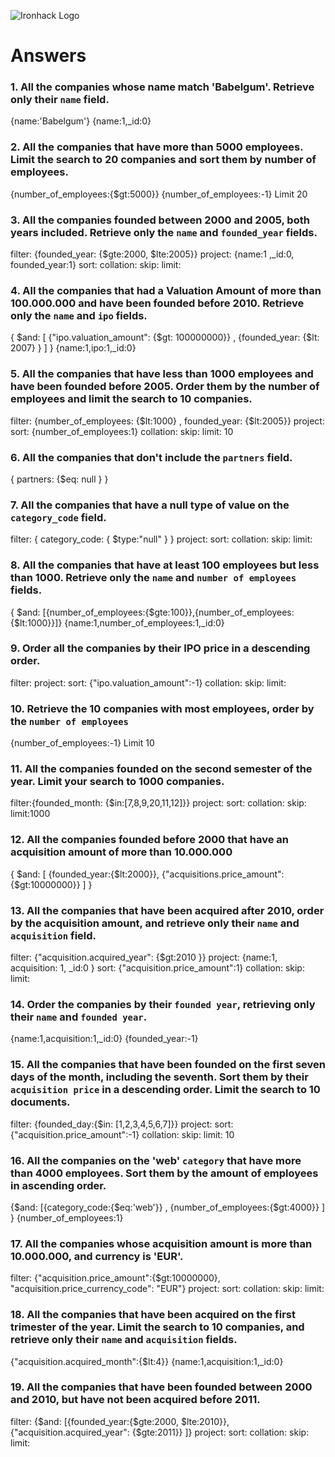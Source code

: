 ![Ironhack Logo](https://i.imgur.com/1QgrNNw.png)

# Answers

### 1. All the companies whose name match 'Babelgum'. Retrieve only their `name` field.

<!-- Your Code Goes Here -->

{name:'Babelgum'}
{name:1,_id:0}

### 2. All the companies that have more than 5000 employees. Limit the search to 20 companies and sort them by **number of employees**.

<!-- Your Code Goes Here -->

{number_of_employees:{$gt:5000}}
{number_of_employees:-1}
Limit 20

### 3. All the companies founded between 2000 and 2005, both years included. Retrieve only the `name` and `founded_year` fields.

<!-- Your Code Goes Here -->
filter: {founded_year: {$gte:2000, $lte:2005}}
project: {name:1 ,_id:0, founded_year:1}
sort:
collation:
skip:
limit:

### 4. All the companies that had a Valuation Amount of more than 100.000.000 and have been founded before 2010. Retrieve only the `name` and `ipo` fields.

<!-- Your Code Goes Here -->

{ $and: [   {"ipo.valuation_amount": {$gt: 100000000}} , {founded_year: {$lt: 2007}  }  ] }
{name:1,ipo:1,_id:0}

### 5. All the companies that have less than 1000 employees and have been founded before 2005. Order them by the number of employees and limit the search to 10 companies.

<!-- Your Code Goes Here -->
filter: {number_of_employees: {$lt:1000} , founded_year: {$lt:2005}}
project:
sort: {number_of_employees:1}
collation:
skip:
limit: 10

### 6. All the companies that don't include the `partners` field.

<!-- Your Code Goes Here -->
{ partners:  {$eq: null } }

### 7. All the companies that have a null type of value on the `category_code` field.

<!-- Your Code Goes Here -->
filter: { category_code: { $type:"null" } }
project:
sort:
collation:
skip:
limit:

### 8. All the companies that have at least 100 employees but less than 1000. Retrieve only the `name` and `number of employees` fields.

<!-- Your Code Goes Here -->
{ $and: [{number_of_employees:{$gte:100}},{number_of_employees:{$lt:1000}}]}
{name:1,number_of_employees:1,_id:0}

### 9. Order all the companies by their IPO price in a descending order.

<!-- Your Code Goes Here -->
filter:
project:
sort: {"ipo.valuation_amount":-1}
collation:
skip:
limit:

### 10. Retrieve the 10 companies with most employees, order by the `number of employees`

<!-- Your Code Goes Here -->
{number_of_employees:-1}
Limit 10

### 11. All the companies founded on the second semester of the year. Limit your search to 1000 companies.

<!-- Your Code Goes Here -->
filter:{founded_month: {$in:[7,8,9,20,11,12]}}
project:
sort:
collation:
skip:
limit:1000

### 12. All the companies founded before 2000 that have an acquisition amount of more than 10.000.000

<!-- Your Code Goes Here -->
{ $and: [ {founded_year:{$lt:2000}}, {"acquisitions.price_amount":{$gt:10000000}} ] }

### 13. All the companies that have been acquired after 2010, order by the acquisition amount, and retrieve only their `name` and `acquisition` field.

<!-- Your Code Goes Here -->
filter: {"acquisition.acquired_year": {$gt:2010 }}
project: {name:1, acquisition: 1, _id:0 }
sort: {"acquisition.price_amount":1}
collation:
skip:
limit:

### 14. Order the companies by their `founded year`, retrieving only their `name` and `founded year`.

<!-- Your Code Goes Here -->
{name:1,acquisition:1,_id:0}
{founded_year:-1}

### 15. All the companies that have been founded on the first seven days of the month, including the seventh. Sort them by their `acquisition price` in a descending order. Limit the search to 10 documents.

<!-- Your Code Goes Here -->
filter: {founded_day:{$in: [1,2,3,4,5,6,7]}}
project:
sort: {"acquisition.price_amount":-1}
collation:
skip:
limit: 10

### 16. All the companies on the 'web' `category` that have more than 4000 employees. Sort them by the amount of employees in ascending order.

<!-- Your Code Goes Here -->
{$and: [{category_code:{$eq:'web'}} , {number_of_employees:{$gt:4000}} ] }
{number_of_employees:1}

### 17. All the companies whose acquisition amount is more than 10.000.000, and currency is 'EUR'.

<!-- Your Code Goes Here -->
filter: {"acquisition.price_amount":{$gt:10000000}, "acquisition.price_currency_code": "EUR"}
project:
sort:
collation:
skip:
limit:

### 18. All the companies that have been acquired on the first trimester of the year. Limit the search to 10 companies, and retrieve only their `name` and `acquisition` fields.

<!-- Your Code Goes Here -->
{"acquisition.acquired_month":{$lt:4}}
{name:1,acquisition:1,_id:0}

### 19. All the companies that have been founded between 2000 and 2010, but have not been acquired before 2011.

<!-- Your Code Goes Here -->
filter: {$and: [{founded_year:{$gte:2000, $lte:2010}}, {"acquisition.acquired_year": {$gte:2011}} ]}
project:
sort:
collation:
skip:
limit: